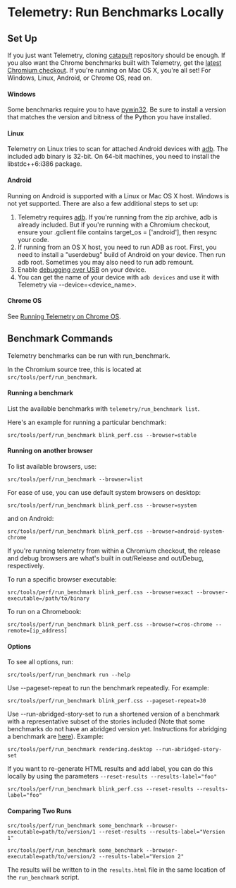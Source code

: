 <!-- Copyright 2015 The Chromium Authors. All rights reserved.
     Use of this source code is governed by a BSD-style license that can be
     found in the LICENSE file.
-->

# Telemetry: Run Benchmarks Locally

## Set Up

If you just want Telemetry, cloning
[catapult](https://github.com/catapult-project/catapult) repository should be
enough. If you also want the Chrome benchmarks built with Telemetry, get the
[latest Chromium checkout](https://www.chromium.org/developers/how-tos/get-the-code).
If you're running on Mac OS X, you're all set! For Windows, Linux, Android, or
Chrome OS, read on.

#### Windows

Some benchmarks require you to have
[pywin32](http://sourceforge.net/projects/pywin32/files/pywin32/Build%20219/).
Be sure to install a version that matches the version and bitness of the Python
you have installed.

#### Linux

Telemetry on Linux tries to scan for attached Android devices with
[adb](https://developer.android.com/tools/help/adb.html).
The included adb binary is 32-bit. On 64-bit machines, you need to install the
libstdc++6:i386 package.

#### Android

Running on Android is supported with a Linux or Mac OS X host. Windows is not
yet supported. There are also a few additional steps to set up:

  1. Telemetry requires [adb](http://developer.android.com/tools/help/adb.html).
     If you're running from the zip archive, adb is already included. But if
     you're running with a Chromium checkout, ensure your .gclient file contains
     target\_os = ['android'], then resync your code.
  2. If running from an OS X host, you need to run ADB as root. First, you need
     to install a "userdebug" build of Android on your device. Then run adb
     root. Sometimes you may also need to run adb remount.
  3. Enable [debugging over USB](http://developer.android.com/tools/device.html)
     on your device.
  4. You can get the name of your device with `adb devices` and use it with
     Telemetry via --device=<device\_name>.

#### Chrome OS

See [Running Telemetry on Chrome OS](https://chromium.googlesource.com/chromiumos/docs/+/master/cros_vm.md#Run-telemetry-unit-tests).

## Benchmark Commands

Telemetry benchmarks can be run with run\_benchmark.

In the Chromium source tree, this is located at `src/tools/perf/run_benchmark`.

#### Running a benchmark

List the available benchmarks with `telemetry/run_benchmark list`.

Here's an example for running a particular benchmark:

`src/tools/perf/run_benchmark blink_perf.css --browser=stable`

#### Running on another browser

To list available browsers, use:

`src/tools/perf/run_benchmark --browser=list`

For ease of use, you can use default system browsers on desktop:

`src/tools/perf/run_benchmark blink_perf.css --browser=system`

and on Android:

`src/tools/perf/run_benchmark blink_perf.css --browser=android-system-chrome`

If you're running telemetry from within a Chromium checkout, the release and
debug browsers are what's built in out/Release and out/Debug, respectively.

To run a specific browser executable:

`src/tools/perf/run_benchmark blink_perf.css --browser=exact --browser-executable=/path/to/binary`

To run on a Chromebook:

`src/tools/perf/run_benchmark blink_perf.css --browser=cros-chrome --remote=[ip_address]`

#### Options

To see all options, run:

`src/tools/perf/run_benchmark run --help`

Use --pageset-repeat to run the benchmark repeatedly. For example:

`src/tools/perf/run_benchmark blink_perf.css --pageset-repeat=30`

Use --run-abridged-story-set to run a shortened version of a benchmark with a
representative subset of the stories included (Note that some benchmarks do not
have an abridged version yet. Instructions for abridging a benchmark are
[here](https://docs.google.com/document/d/1GOl4QiOQ0hjwBa0xzvIkgp5wmepqdNpQ6iBybvKENIE/edit#heading=h.x7s3eoyaqdu)). Example:

`src/tools/perf/run_benchmark rendering.desktop --run-abridged-story-set`

If you want to re-generate HTML results and add label, you can do this locally
by using the parameters `--reset-results --results-label="foo"`

`src/tools/perf/run_benchmark blink_perf.css --reset-results --results-label="foo"`

#### Comparing Two Runs

`src/tools/perf/run_benchmark some_benchmark --browser-executable=path/to/version/1
--reset-results --results-label="Version 1"`

`src/tools/perf/run_benchmark some_benchmark --browser-executable=path/to/version/2
--results-label="Version 2"`

The results will be written to in the `results.html` file in the same location
of the `run_benchmark` script.
